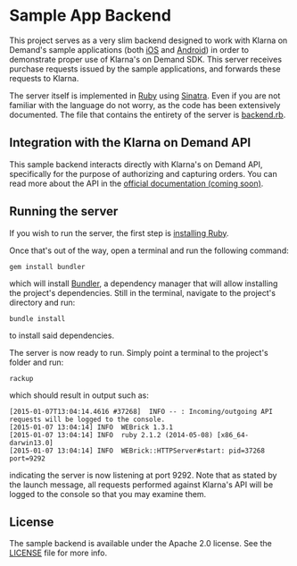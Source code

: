 # Sample App Backend

This project serves as a very slim backend designed to work with Klarna on Demand's sample applications (both [iOS](https://github.com/klarna/klarna-on-demand-ios) and [Android](https://github.com/klarna/klarna-on-demand-android)) in order to demonstrate proper use of Klarna's on Demand SDK. This server receives purchase requests issued by the sample applications, and forwards these requests to Klarna.

The server itself is implemented in [Ruby](https://www.ruby-lang.org/en/) using [Sinatra](http://www.sinatrarb.com/). Even if you are not familiar with the language do not worry, as the code has been extensively documented. The file that contains the entirety of the server is [backend.rb](./backend.rb).

## Integration with the Klarna on Demand API
This sample backend interacts directly with Klarna's on Demand API, specifically for the purpose of authorizing and capturing orders. You can read more about the API in the [official documentation (coming soon)](http://developers.klarna.com).

## Running the server
If you wish to run the server, the first step is [installing Ruby](https://www.ruby-lang.org/en/documentation/installation/).

Once that's out of the way, open a terminal and run the following command:

```
gem install bundler
```

which will install [Bundler](http://bundler.io/), a dependency manager that will allow installing the project's dependencies. Still in the terminal, navigate to the project's directory and run:

```
bundle install
```

to install said dependencies.

The server is now ready to run. Simply point a terminal to the project's folder and run:

```
rackup
```

which should result in output such as:

```
[2015-01-07T13:04:14.4616 #37268]  INFO -- : Incoming/outgoing API requests will be logged to the console.
[2015-01-07 13:04:14] INFO  WEBrick 1.3.1
[2015-01-07 13:04:14] INFO  ruby 2.1.2 (2014-05-08) [x86_64-darwin13.0]
[2015-01-07 13:04:14] INFO  WEBrick::HTTPServer#start: pid=37268 port=9292
```

indicating the server is now listening at port 9292. Note that as stated by the launch message, all requests performed against Klarna's API will be logged to the console so that you may examine them.

## License
The sample backend is available under the Apache 2.0 license. See the [LICENSE](./LICENSE) file for more info.